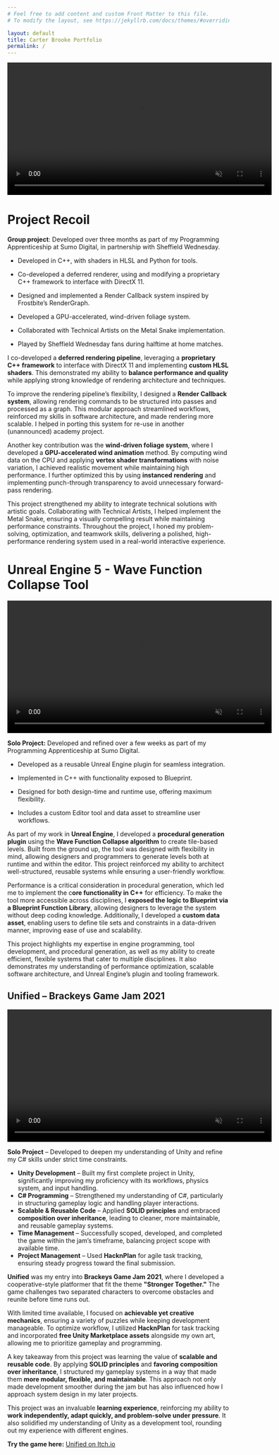```yaml
---
# Feel free to add content and custom Front Matter to this file.
# To modify the layout, see https://jekyllrb.com/docs/themes/#overriding-theme-defaults

layout: default
title: Carter Brooke Portfolio
permalink: /
---
```


<video width="600" controls loop autoplay muted playsinline>
  <source src="/assets/Recoil.mp4" type="video/mp4">
  Your browser does not support the video tag.
</video>

# Project Recoil 

**Group project**: Developed over three months as part of my Programming Apprenticeship at Sumo Digital, in partnership with Sheffield Wednesday.

- Developed in C++, with shaders in HLSL and Python for tools. 

- Co-developed a deferred renderer, using and modifying a proprietary C++ framework to interface with DirectX 11. 

- Designed and implemented a Render Callback system inspired by Frostbite’s RenderGraph. 

- Developed a GPU-accelerated, wind-driven foliage system. 

- Collaborated with Technical Artists on the Metal Snake implementation. 

- Played by Sheffield Wednesday fans during halftime at home matches. 

I co-developed a **deferred rendering pipeline**, leveraging a **proprietary C++ framework** to interface with DirectX 11 and implementing **custom HLSL shaders**. This demonstrated my ability to **balance performance and quality** while applying strong knowledge of rendering architecture and techniques. 

To improve the rendering pipeline’s flexibility, I designed a **Render Callback system**, allowing rendering commands to be structured into passes and processed as a graph. This modular approach streamlined workflows, reinforced my skills in software architecture, and made rendering more scalable. I helped in porting this system for re-use in another (unannounced) academy project. 

Another key contribution was the **wind-driven foliage system**, where I developed a **GPU-accelerated wind animation** method. By computing wind data on the CPU and applying **vertex shader transformations** with noise variation, I achieved realistic movement while maintaining high performance. I further optimized this by using **instanced rendering** and implementing punch-through transparency to avoid unnecessary forward-pass rendering. 

This project strengthened my ability to integrate technical solutions with artistic goals. Collaborating with Technical Artists, I helped implement the Metal Snake, ensuring a visually compelling result while maintaining performance constraints. Throughout the project, I honed my problem-solving, optimization, and teamwork skills, delivering a polished, high-performance rendering system used in a real-world interactive experience. 

# Unreal Engine 5 - Wave Function Collapse Tool 

<video width="600" controls loop autoplay muted playsinline>
  <source src="/assets/WaveFunctionCollapse.mp4" type="video/mp4">
  Your browser does not support the video tag.
</video>

**Solo Project:** Developed and refined over a few weeks as part of my Programming Apprenticeship at Sumo Digital. 

- Developed as a reusable Unreal Engine plugin for seamless integration. 

- Implemented in C++ with functionality exposed to Blueprint. 

- Designed for both design-time and runtime use, offering maximum flexibility. 

- Includes a custom Editor tool and data asset to streamline user workflows. 

As part of my work in **Unreal Engine**, I developed a **procedural generation plugin** using the **Wave Function Collapse algorithm** to create tile-based levels. Built from the ground up, the tool was designed with flexibility in mind, allowing designers and programmers to generate levels both at runtime and within the editor. This project reinforced my ability to architect well-structured, reusable systems while ensuring a user-friendly workflow. 

Performance is a critical consideration in procedural generation, which led me to implement the c**ore functionality in C++** for efficiency. To make the tool more accessible across disciplines, I **exposed the logic to Blueprint via a Blueprint Function Library**, allowing designers to leverage the system without deep coding knowledge. Additionally, I developed a **custom data asset**, enabling users to define tile sets and constraints in a data-driven manner, improving ease of use and scalability. 

This project highlights my expertise in engine programming, tool development, and procedural generation, as well as my ability to create efficient, flexible systems that cater to multiple disciplines. It also demonstrates my understanding of performance optimization, scalable software architecture, and Unreal Engine’s plugin and tooling framework. 

## Unified – Brackeys Game Jam 2021  

<video width="600" controls loop autoplay muted playsinline>
  <source src="/assets/Unified.mp4" type="video/mp4">
  Your browser does not support the video tag.
</video>

**Solo Project** – Developed to deepen my understanding of Unity and refine my C# skills under strict time constraints.

- **Unity Development** – Built my first complete project in Unity, significantly improving my proficiency with its workflows, physics system, and input handling.  
- **C# Programming** – Strengthened my understanding of C#, particularly in structuring gameplay logic and handling player interactions.  
- **Scalable & Reusable Code** – Applied **SOLID principles** and embraced **composition over inheritance**, leading to cleaner, more maintainable, and reusable gameplay systems.  
- **Time Management** – Successfully scoped, developed, and completed the game within the jam’s timeframe, balancing project scope with available time.  
- **Project Management** – Used **HacknPlan** for agile task tracking, ensuring steady progress toward the final submission.  

**Unified** was my entry into **Brackeys Game Jam 2021**, where I developed a cooperative-style platformer that fit the theme **"Stronger Together."** The game challenges two separated characters to overcome obstacles and reunite before time runs out.  

With limited time available, I focused on **achievable yet creative mechanics**, ensuring a variety of puzzles while keeping development manageable. To optimize workflow, I utilized **HacknPlan** for task tracking and incorporated **free Unity Marketplace assets** alongside my own art, allowing me to prioritize gameplay and programming.  

A key takeaway from this project was learning the value of **scalable and reusable code**. By applying **SOLID principles** and **favoring composition over inheritance**, I structured my gameplay systems in a way that made them **more modular, flexible, and maintainable**. This approach not only made development smoother during the jam but has also influenced how I approach system design in my later projects.  

This project was an invaluable **learning experience**, reinforcing my ability to **work independently, adapt quickly, and problem-solve under pressure**. It also solidified my understanding of Unity as a development tool, rounding out my experience with different engines.  

**Try the game here:** [Unified on Itch.io](https://carooke.itch.io/unified-brackeys-game-jam-20211)  


  